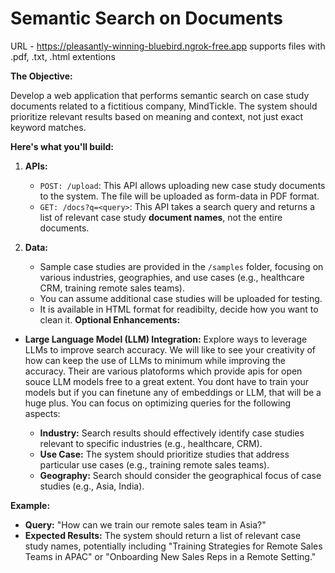 # Semantic Search on Documents
URL - https://pleasantly-winning-bluebird.ngrok-free.app
supports files with .pdf, .txt, .html extentions

**The Objective:**

Develop a web application that performs semantic search on case study documents related to a fictitious company, MindTickle. The system should prioritize relevant results based on meaning and context, not just exact keyword matches.

**Here's what you'll build:**

1. **APIs:**
    - `POST: /upload`: This API allows uploading new case study documents to the system. The file will be uploaded as form-data in PDF format.
    - `GET: /docs?q=<query>`: This API takes a search query and returns a list of relevant case study **document names**, not the entire documents.

2. **Data:**
    - Sample case studies are provided in the `/samples` folder, focusing on various industries, geographies, and use cases (e.g., healthcare CRM, training remote sales teams).
    - You can assume additional case studies will be uploaded for testing.
    - It is available in HTML format for readibilty, decide how you want to clean it.
**Optional Enhancements:**

- **Large Language Model (LLM) Integration:** Explore ways to leverage LLMs to improve search accuracy. We will like to see your creativity of how can keep the use of LLMs to minimum while improving the accuracy. Their are various platoforms which provide apis for open souce LLM models free to a great extent. You dont have to train your models but if you can finetune any of embeddings or LLM, that will be a huge plus. You can focus on optimizing queries for the following aspects:

    - **Industry:** Search results should effectively identify case studies relevant to specific industries (e.g., healthcare, CRM).
    - **Use Case:** The system should prioritize studies that address particular use cases (e.g., training remote sales teams).
    - **Geography:** Search should consider the geographical focus of case studies (e.g., Asia, India).

**Example:**

* **Query:** "How can we train our remote sales team in Asia?"
* **Expected Results:** The system should return a list of relevant case study names, potentially including "Training Strategies for Remote Sales Teams in APAC" or "Onboarding New Sales Reps in a Remote Setting."
